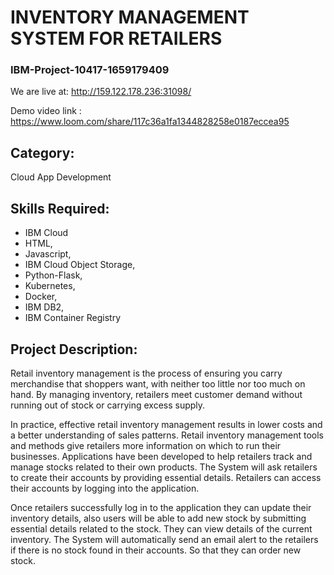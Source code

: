 # INVENTORY MANAGEMENT SYSTEM FOR RETAILERS 
### IBM-Project-10417-1659179409

We are live at: http://159.122.178.236:31098/

Demo video link : https://www.loom.com/share/117c36a1fa1344828258e0187eccea95
## Category: 
Cloud App Development

## Skills Required:
* IBM Cloud
* HTML,
* Javascript,
* IBM Cloud Object Storage,
* Python-Flask,
* Kubernetes,
* Docker,
* IBM DB2,
* IBM Container Registry

## Project Description:

Retail inventory management is the process of ensuring you carry merchandise that shoppers want, with neither too little nor too much on hand. By managing inventory, retailers meet customer demand without running out of stock or carrying excess supply.


In practice, effective retail inventory management results in lower costs and a better understanding of sales patterns. Retail inventory management tools and methods give retailers more information on which to run their businesses. Applications have been developed to help retailers track and manage stocks related to their own products. The System will ask retailers to create their accounts by providing essential details. Retailers can access their accounts by logging into the application.


Once retailers successfully log in to the application they can update their inventory details, also users will be able to add new stock by submitting essential details related to the stock. They can view details of the current inventory. The System will automatically send an email alert to the retailers if there is no stock found in their accounts.  So that they can order new stock.

